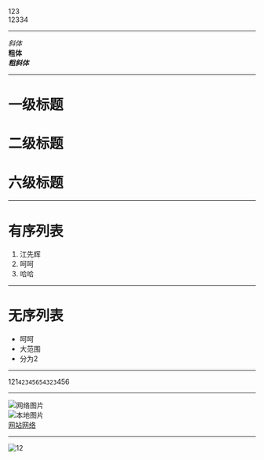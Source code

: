 123  
12334 
***************** 
*斜体*  
**粗体**  
***粗斜体***  
****************  
# 一级标题  
# 二级标题  
# 六级标题  
*****************  
# 有序列表  
1. 江先辉
2. 呵呵
3. 哈哈  
***************  
# 无序列表  
* 呵呵
* 大范围
* 分为2  
*********************  
121`42345654323`456  
********************
![网络图片](http://imgsrc.baidu.com/baike/pic/item/0823dd54564e925894d2e8bd9882d158cdbf4efa.jpg)  
![本地图片](./img/1.jpg)  
[网站网络](https://www.2345.com/?ie360)
*******************  
![12][1]  


















[1]:http://imgsrc.baidu.com/baike/pic/item/0823dd54564e925894d2e8bd9882d158cdbf4efa.jpg
  
